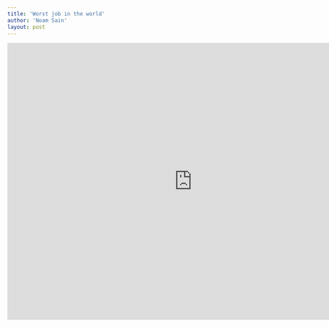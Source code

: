 ```yaml
---
title: 'Worst job in the world'
author: 'Noam Sain'
layout: post
---
```


<iframe allow="accelerometer; autoplay; clipboard-write; encrypted-media; gyroscope; picture-in-picture; web-share" allowfullscreen="" frameborder="0" height="630" loading="lazy" src="https://www.youtube.com/embed/SQNCsQqjuGw?feature=oembed" title="Worst Job Ever" width="840"></iframe>